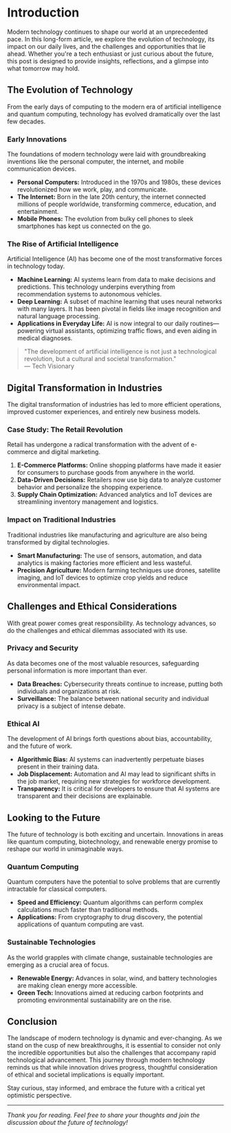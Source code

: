 # Introduction

Modern technology continues to shape our world at an unprecedented pace. In this long-form article, we explore the evolution of technology, its impact on our daily lives, and the challenges and opportunities that lie ahead. Whether you're a tech enthusiast or just curious about the future, this post is designed to provide insights, reflections, and a glimpse into what tomorrow may hold.

## The Evolution of Technology

From the early days of computing to the modern era of artificial intelligence and quantum computing, technology has evolved dramatically over the last few decades.

### Early Innovations

The foundations of modern technology were laid with groundbreaking inventions like the personal computer, the internet, and mobile communication devices.

- **Personal Computers:** Introduced in the 1970s and 1980s, these devices revolutionized how we work, play, and communicate.
- **The Internet:** Born in the late 20th century, the internet connected millions of people worldwide, transforming commerce, education, and entertainment.
- **Mobile Phones:** The evolution from bulky cell phones to sleek smartphones has kept us connected on the go.

### The Rise of Artificial Intelligence

Artificial Intelligence (AI) has become one of the most transformative forces in technology today.

- **Machine Learning:** AI systems learn from data to make decisions and predictions. This technology underpins everything from recommendation systems to autonomous vehicles.
- **Deep Learning:** A subset of machine learning that uses neural networks with many layers. It has been pivotal in fields like image recognition and natural language processing.
- **Applications in Everyday Life:** AI is now integral to our daily routines—powering virtual assistants, optimizing traffic flows, and even aiding in medical diagnoses.

> "The development of artificial intelligence is not just a technological revolution, but a cultural and societal transformation."  
> — Tech Visionary

## Digital Transformation in Industries

The digital transformation of industries has led to more efficient operations, improved customer experiences, and entirely new business models.

### Case Study: The Retail Revolution

Retail has undergone a radical transformation with the advent of e-commerce and digital marketing.

1. **E-Commerce Platforms:** Online shopping platforms have made it easier for consumers to purchase goods from anywhere in the world.
2. **Data-Driven Decisions:** Retailers now use big data to analyze customer behavior and personalize the shopping experience.
3. **Supply Chain Optimization:** Advanced analytics and IoT devices are streamlining inventory management and logistics.

### Impact on Traditional Industries

Traditional industries like manufacturing and agriculture are also being transformed by digital technologies.

- **Smart Manufacturing:** The use of sensors, automation, and data analytics is making factories more efficient and less wasteful.
- **Precision Agriculture:** Modern farming techniques use drones, satellite imaging, and IoT devices to optimize crop yields and reduce environmental impact.

## Challenges and Ethical Considerations

With great power comes great responsibility. As technology advances, so do the challenges and ethical dilemmas associated with its use.

### Privacy and Security

As data becomes one of the most valuable resources, safeguarding personal information is more important than ever.

- **Data Breaches:** Cybersecurity threats continue to increase, putting both individuals and organizations at risk.
- **Surveillance:** The balance between national security and individual privacy is a subject of intense debate.

### Ethical AI

The development of AI brings forth questions about bias, accountability, and the future of work.

- **Algorithmic Bias:** AI systems can inadvertently perpetuate biases present in their training data.
- **Job Displacement:** Automation and AI may lead to significant shifts in the job market, requiring new strategies for workforce development.
- **Transparency:** It is critical for developers to ensure that AI systems are transparent and their decisions are explainable.

## Looking to the Future

The future of technology is both exciting and uncertain. Innovations in areas like quantum computing, biotechnology, and renewable energy promise to reshape our world in unimaginable ways.

### Quantum Computing

Quantum computers have the potential to solve problems that are currently intractable for classical computers.

- **Speed and Efficiency:** Quantum algorithms can perform complex calculations much faster than traditional methods.
- **Applications:** From cryptography to drug discovery, the potential applications of quantum computing are vast.

### Sustainable Technologies

As the world grapples with climate change, sustainable technologies are emerging as a crucial area of focus.

- **Renewable Energy:** Advances in solar, wind, and battery technologies are making clean energy more accessible.
- **Green Tech:** Innovations aimed at reducing carbon footprints and promoting environmental sustainability are on the rise.

## Conclusion

The landscape of modern technology is dynamic and ever-changing. As we stand on the cusp of new breakthroughs, it is essential to consider not only the incredible opportunities but also the challenges that accompany rapid technological advancement. This journey through modern technology reminds us that while innovation drives progress, thoughtful consideration of ethical and societal implications is equally important.

Stay curious, stay informed, and embrace the future with a critical yet optimistic perspective.

---

*Thank you for reading. Feel free to share your thoughts and join the discussion about the future of technology!*
